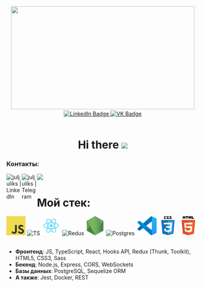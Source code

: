 <div id="header" align="center">
  <img src="https://media.giphy.com/media/MeJgB3yMMwIaHmKD4z/giphy.gif" width="480" height="270">
</div>


<div id="badges" align="center">
  <a href="https://www.linkedin.com/in/sandra1ex/">
    <img src="https://img.shields.io/badge/LinkedIn-blue?style=for-the-badge&logo=linkedin&logoColor=white" alt="LinkedIn Badge"/>
  </a>
  <a href="http://vk.com/darth_sandralex">
    <img src="https://img.shields.io/badge/VK-blue?style=for-the-badge&logo=vk&logoColor=white%22" alt="VK Badge"/>
  </a>
</div>
<div align="center">
  <img src="https://komarev.com/ghpvc/?username=Sandra1ex&style=flat-square&color=blue" alt=""/>
</div>

<div align="center">
  <h1>
  Hi there 
  <img src="https://media.giphy.com/media/hvRJCLFzcasrR4ia7z/giphy.gif" width="30px"/>
  </h1>
</div>

### Контакты:

<a href='https://www.linkedin.com/in/sandra1ex/'>
  <img align="left" alt="juljuliks | LinkedIn" width="40px" src="https://img.icons8.com/color/48/000000/linkedin-2--v1.png" />
</a>

<a href='https://t.me/darth_sandralex'>
  <img align="left" alt="juljuliks | Telegram" width="40px" src="https://upload.wikimedia.org/wikipedia/commons/thumb/8/83/Telegram_2019_Logo.svg/1200px-Telegram_2019_Logo.svg.png" />
</a>
<a name="gmail" href="mailto:lubnina.alexandra@gmail.com"> 
  <img src="https://img.icons8.com/color/48/000000/gmail-new.png"/>
</a>

<br/>

<div>
  <h1>Мой стек:</h1>
  <img width='50px' src='https://raw.githubusercontent.com/github/explore/80688e429a7d4ef2fca1e82350fe8e3517d3494d/topics/javascript/javascript.png' alt='JS'/>
  <img width='50px' src='https://camo.githubusercontent.com/c80e85f44dce04441e9e4ad21e93a1484018683d4a1d330057916f471f8b0f28/68747470733a2f2f696d672e69636f6e73382e636f6d2f636f6c6f722f34382f3030303030302f747970657363726970742e706e67' alt='TS'/>
  <img width='50px' src='https://raw.githubusercontent.com/github/explore/80688e429a7d4ef2fca1e82350fe8e3517d3494d/topics/react/react.png' alt='React'/>
  <img width='50px' src='https://camo.githubusercontent.com/d3d1874579d4c426185cc3f0b5819d05cad0e3cb0d62ce2b182daea2abab84b3/68747470733a2f2f696d672e69636f6e73382e636f6d2f636f6c6f722f34382f3030303030302f72656475782e706e67' alt='Redux'/>
  <img width='50px' src='https://raw.githubusercontent.com/github/explore/80688e429a7d4ef2fca1e82350fe8e3517d3494d/topics/nodejs/nodejs.png' alt='NodeJS'/>
  <img width='50px' src='https://camo.githubusercontent.com/8d335b3eeb19064d05982dc683315a44ab75cce4a6eec5aecf8833ddb3e26319/68747470733a2f2f696d672e69636f6e73382e636f6d2f636f6c6f722f35302f3030303030302f706f73746772656573716c2e706e67' alt='Postgres'/>
  <img width='50px' src='https://camo.githubusercontent.com/bc60041f5ea7b022c6419b73a15aaac12a2ede682867ec0d3e3c9ec374dce54b/68747470733a2f2f696d672e69636f6e73382e636f6d2f636f6c6f722f34382f3030303030302f6769742e706e67' alt=''/>
  <img width='50px' src='https://raw.githubusercontent.com/github/explore/80688e429a7d4ef2fca1e82350fe8e3517d3494d/topics/visual-studio-code/visual-studio-code.png' alt=''/>
  <img width='50px' src='https://raw.githubusercontent.com/github/explore/80688e429a7d4ef2fca1e82350fe8e3517d3494d/topics/css/css.png' alt='Css'/>
  <img width='50px' src='https://raw.githubusercontent.com/github/explore/80688e429a7d4ef2fca1e82350fe8e3517d3494d/topics/html/html.png' alt='html'/>
</div>

<br/>



- **Фронтенд**: JS, TypeScript, React, Hooks API, Redux (Thunk, Toolkit), HTML5, CSS3, Sass
- **Бекенд**: Node.js, Express, CORS, WebSockets
- **Базы данных**: PostgreSQL, Sequelize ORM
- **A также**: Jest, Docker, REST

<!--
**Sandra1ex/Sandra1ex** is a ✨ _special_ ✨ repository because its `README.md` (this file) appears on your GitHub profile.
<div>
</div>
Here are some ideas to get you started:

- 🔭 I’m currently working on ...
- 🌱 I’m currently learning ...
- 👯 I’m looking to collaborate on ...
- 🤔 I’m looking for help with ...
- 💬 Ask me about ...
- 📫 How to reach me: ...
- 😄 Pronouns: ...
- ⚡ Fun fact: ...
-->
